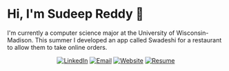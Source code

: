 # Hi, I'm Sudeep Reddy 👋

I'm currently a computer science major at the University of Wisconsin-Madison. This summer I developed an app called Swadeshi for a restaurant to allow them to take online orders.

<div align="center">
<a href="https://www.linkedin.com/in/sudeepreddy9/"><img alt="LinkedIn" src="https://img.shields.io/badge/Sudeep Reddy-%230077B5.svg?style=flat&logo=linkedin&logoColor=white"/></a>
<a href="mailto:sbr2251@gmail.com"><img alt="Email" src="https://img.shields.io/badge/sbr2251@gmail.com-D14836?style=flat&logo=gmail&logoColor=white"/></a>
<a href="https://Sbr2251.github.io/"><img alt="Website" src="https://img.shields.io/website?down_color=lightgrey&down_message=offline&label=Sbr2251.github.io&up_color=green&up_message=online&url=https://Sbr2251.github.io/"/></a>
<a href="https://sbr2251.github.io/Resume/Resume.pdf"><img alt="Resume" src="https://img.shields.io/badge/Resume_(last_updated)-Sep 2021-green"/></a>
</div><br/>

<!--
### Hi there 👋

**Sbr2251/Sbr2251** is a ✨ _special_ ✨ repository because its `README.md` (this file) appears on your GitHub profile.

Here are some ideas to get you started:

- 🔭 I’m currently working on ...
- 🌱 I’m currently learning ...
- 👯 I’m looking to collaborate on ...
- 🤔 I’m looking for help with ...
- 💬 Ask me about ...
- 📫 How to reach me: ...
- 😄 Pronouns: ...
- ⚡ Fun fact: ...
-->
